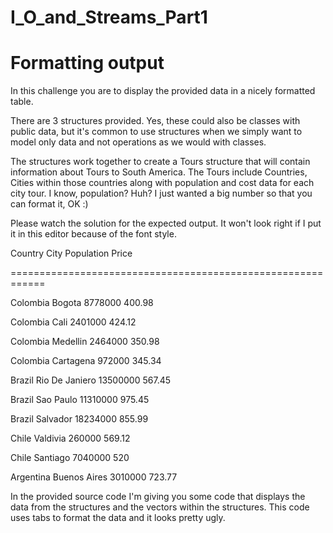 # I_O_and_Streams_Part1
Formatting output
===========================================================

In this challenge you are to display the provided data in a nicely formatted table.

There are 3 structures provided. Yes, these could also be classes with public data, 
but it's common to use structures when we simply want to model only data and not 
operations as we would with classes.

The structures work together to create a Tours structure that will contain
information about Tours to South America.
The Tours include Countries, Cities within those countries along with population and cost data for 
each city tour.
I know, population? Huh? I just wanted a big number so that you can format it, OK :)

Please watch the solution for the expected output. It won't look right if I put it in this
editor because of the font style.


Country        City                Population          Price

============================================================

Colombia       Bogota                 8778000         400.98

Colombia       Cali                   2401000         424.12

Colombia       Medellin               2464000         350.98

Colombia       Cartagena               972000         345.34


Brazil         Rio De Janiero        13500000         567.45

Brazil         Sao Paulo             11310000         975.45

Brazil         Salvador              18234000         855.99


Chile          Valdivia                260000         569.12

Chile          Santiago               7040000            520

Argentina      Buenos Aires           3010000         723.77

In the provided source code I'm giving you some code that displays the data from the structures 
and the vectors within the structures. This code uses tabs to format the data and it looks pretty ugly.


